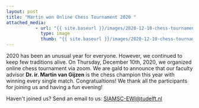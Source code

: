 ```yaml
---
layout: post
title: "Martin won Online Chess Tournament 2020 " 
attached_media:
           - url: "{{ site.baseurl }}/images/2020-12-10-chess-tournament/2020-12-10-chess-tournament-1.jpeg"
             type: image
             thumb: "{{ site.baseurl }}/images/2020-12-10-chess-tournament/2020-12-10-chess-tournament-1.jpeg"
---
```


2020 has been an unusual year for everyone. However, we continued to keep few traditions alive. On Thursday, December 10th, 2020, we organized online chess tournament via zoom. We are gald to announce that our faculty advisor **Dr. ir. Martin van Gijzen** is the chess champion this year with winning every single match. Congratualtions! We thank all the participants for joining us and having a fun evening!

Haven't joined us? Send an email to us: [SIAMSC-EWI@tudelft.nl]

[SIAMSC-EWI@tudelft.nl]: mailto:SIAMSC-EWI@tudelft.nl

